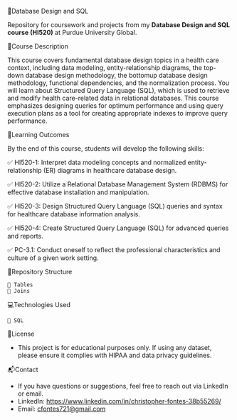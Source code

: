📁Database Design and SQL

Repository for coursework and projects from  my **Database Design and SQL course (HI520)** at Purdue University Global.

📖Course Description 

This course covers fundamental database design topics in a health care context, including data modeling, entity-relationship diagrams, the top-down database design methodology, the bottomup database design methodology, functional dependencies, and the normalization process. You will learn about Structured Query Language (SQL), which is used to retrieve and modify health
care-related data in relational databases. This course emphasizes designing queries for optimum performance and using query execution plans as a tool for creating appropriate indexes to improve query performance.

🎯Learning Outcomes

By the end of this course, students will develop the following skills:

✅ HI520-1: Interpret data modeling concepts and normalized entity-relationship (ER) diagrams in healthcare database design.

✅ HI520-2: Utilize a Relational Database Management System (RDBMS) for effective database installation and manipulation.

✅ HI520-3: Design Structured Query Language (SQL) queries and syntax for healthcare database information analysis.

✅ HI520-4: Create Structured Query Language (SQL) for advanced queries and reports.

✅ PC-3.1: Conduct oneself to reflect the professional characteristics and culture of a given work setting.

📁Repository Structure

    📁 Tables
    📁 Joins

💻Technologies Used

    📁 SQL

📜License

  - This project is for educational purposes only. If using any dataset, please ensure it complies with HIPAA and data privacy guidelines.

📬Contact

  - If you have questions or suggestions, feel free to reach out via LinkedIn or email.
  - LinkedIn: https://www.linkedin.com/in/christopher-fontes-38b55269/
  - Email: cfontes721@gmail.com 
